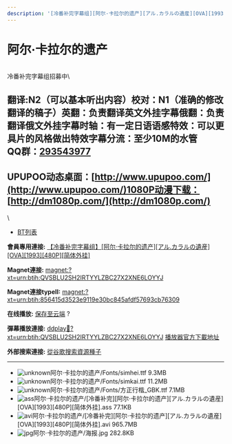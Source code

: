 ```yaml
---
description: '[冷番补完字幕组][阿尔·卡拉尔的遗产][アル.カラルの遺産][OVA][1993][480P][简体外挂]'
---
```


# 阿尔·卡拉尔的遗产



<figure><img src="https://s2.ax1x.com/2019/01/06/FHYdSK.jpg" alt=""><figcaption></figcaption></figure>



冷番补完字幕组招募中\



## &#x20;

翻译:N2（可以基本听出内容）**校对：N1（准确的修改翻译的稿子）英翻：负责翻译英文外挂字幕俄翻：负责翻译俄文外挂字幕时轴：有一定日语语感特效：可以更具片的风格做出特效字幕分流：至少10M的水管**\
**QQ群：**[**293543977**](http://jq.qq.com/?_wv=1027\&k=46bJVff)&#x20;
--------------------------------------------------------------------

## &#x20; &#x20;

&#x20;

## UPUPOO动态桌面：[http://www.upupoo.com/](http://www.upupoo.com/)1080P动漫下载： [http://dm1080p.com/](http://dm1080p.com/)

&#x20;

\


* [BT列表](https://share.dmhy.org/topics/view/507777_OVA_1993_480P.html#tabs-1)

**會員專用連接:** [【冷番补完字幕组】\[阿尔·卡拉尔的遗产\]\[アル.カラルの遺産\]\[OVA\]\[1993\]\[480P\]\[简体外挂\]](https://dl.dmhy.org/2019/01/06/856415d3523e9119e30bc845afdf57693cb76309.torrent)

**Magnet連接:** [magnet:?xt=urn:btih:QVSBLU2SH2IRTYYLZBC27X2XNE6LOYYJ](https://magnet/?xt=urn:btih:QVSBLU2SH2IRTYYLZBC27X2XNE6LOYYJ\&dn=\&tr=http%3A%2F%2F104.238.198.186%3A8000%2Fannounce\&tr=udp%3A%2F%2F104.238.198.186%3A8000%2Fannounce\&tr=http%3A%2F%2Ftracker.openbittorrent.com%3A80%2Fannounce\&tr=udp%3A%2F%2Ftracker3.itzmx.com%3A6961%2Fannounce\&tr=http%3A%2F%2Ftracker4.itzmx.com%3A2710%2Fannounce\&tr=http%3A%2F%2Ftracker.publicbt.com%3A80%2Fannounce\&tr=http%3A%2F%2Ftracker.prq.to%2Fannounce\&tr=http%3A%2F%2Fopen.acgtracker.com%3A1096%2Fannounce\&tr=https%3A%2F%2Ft-115.rhcloud.com%2Fonly_for_ylbud\&tr=http%3A%2F%2Fbtfile.sdo.com%3A6961%2Fannounce\&tr=http%3A%2F%2Fexodus.desync.com%3A6969%2Fannounce\&tr=http%3A%2F%2F121.14.98.151%3A9090%2Fannounce\&tr=http%3A%2F%2F173.254.204.71%3A1096%2Fannounce\&tr=http%3A%2F%2F188.190.120.74%3A80%2Fannounce\&tr=http%3A%2F%2F94.228.192.98%2Fannounce\&tr=http%3A%2F%2F95.68.246.30%3A80%2Fannounce\&tr=http%3A%2F%2Fanisaishuu.de%3A2710%2Fannounce)

**Magnet連接typeII:** [magnet:?xt=urn:btih:856415d3523e9119e30bc845afdf57693cb76309](https://magnet/?xt=urn:btih:856415d3523e9119e30bc845afdf57693cb76309)

**在线播放:** [保存至云端](https://mypikpak.com/drive/url-checker?url=magnet:?xt=urn:btih:856415d3523e9119e30bc845afdf57693cb76309) ?

**彈幕播放連接:** [ddplay:magnet:?xt=urn:btih:QVSBLU2SH2IRTYYLZBC27X2XNE6LOYYJ](ddplay:magnet:?xt=urn:btih:QVSBLU2SH2IRTYYLZBC27X2XNE6LOYYJ\&dn=\&tr=http%3A%2F%2F104.238.198.186%3A8000%2Fannounce\&tr=udp%3A%2F%2F104.238.198.186%3A8000%2Fannounce\&tr=http%3A%2F%2Ftracker.openbittorrent.com%3A80%2Fannounce\&tr=udp%3A%2F%2Ftracker3.itzmx.com%3A6961%2Fannounce\&tr=http%3A%2F%2Ftracker4.itzmx.com%3A2710%2Fannounce\&tr=http%3A%2F%2Ftracker.publicbt.com%3A80%2Fannounce\&tr=http%3A%2F%2Ftracker.prq.to%2Fannounce\&tr=http%3A%2F%2Fopen.acgtracker.com%3A1096%2Fannounce\&tr=https%3A%2F%2Ft-115.rhcloud.com%2Fonly_for_ylbud\&tr=http%3A%2F%2Fbtfile.sdo.com%3A6961%2Fannounce\&tr=http%3A%2F%2Fexodus.desync.com%3A6969%2Fannounce\&tr=http%3A%2F%2F121.14.98.151%3A9090%2Fannounce\&tr=http%3A%2F%2F173.254.204.71%3A1096%2Fannounce\&tr=http%3A%2F%2F188.190.120.74%3A80%2Fannounce\&tr=http%3A%2F%2F94.228.192.98%2Fannounce\&tr=http%3A%2F%2F95.68.246.30%3A80%2Fannounce\&tr=http%3A%2F%2Fanisaishuu.de%3A2710%2Fannounce) [播放器官方下載地址](http://www.dandanplay.com/?from=dmhy)

**外部搜索連接:** [從谷歌搜索資源種子](https://www.google.com/search?oe=utf-8\&q=856415d3523e9119e30bc845afdf57693cb76309)

***

* ![unknown](https://share.dmhy.org/images/icon/unknown.gif)阿尔·卡拉尔的遗产/Fonts/simhei.ttf 9.3MB
* ![unknown](https://share.dmhy.org/images/icon/unknown.gif)阿尔·卡拉尔的遗产/Fonts/simkai.ttf 11.2MB
* ![unknown](https://share.dmhy.org/images/icon/unknown.gif)阿尔·卡拉尔的遗产/Fonts/方正行楷\_GBK.ttf 7.1MB
* ![ass](https://share.dmhy.org/images/icon/ass.gif)阿尔·卡拉尔的遗产/\[冷番补完]\[阿尔·卡拉尔的遗产]\[アル.カラルの遺産]\[OVA]\[1993]\[480P]\[简体外挂].ass 77.1KB
* ![avi](https://share.dmhy.org/images/icon/avi.gif)阿尔·卡拉尔的遗产/\[冷番补完]\[阿尔·卡拉尔的遗产]\[アル.カラルの遺産]\[OVA]\[1993]\[480P]\[简体外挂].avi 965.7MB
* ![jpg](https://share.dmhy.org/images/icon/jpg.gif)阿尔·卡拉尔的遗产/海报.jpg 282.8KB
